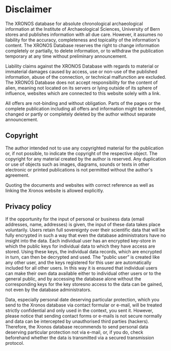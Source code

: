 # Disclaimer

The XRONOS database for absolute chronological archaeological information at the Institute of Archaeological Sciences, University of Bern stores and publishes information with all due care. However, it assumes no liability for the accuracy, completeness and topicality of the information's content. The XRONOS Database reserves the right to change information completely or partially, to delete information, or to withdraw the publication temporary at any time without preliminary announcement.

Liability claims against the XRONOS Database with regards to material or immaterial damages caused by access, use or non-use of the published information, abuse of the connection, or technical malfunction are excluded. The XRONOS Database does not accept responsibility for the content of alien, meaning not located on its servers or lying outside of its sphere of influence, websites which are connected to this website solely with a link.

All offers are not-binding and without obligation. Parts of the pages or the complete publication including all offers and information might be extended, changed or partly or completely deleted by the author without separate announcement.

## Copyright

The author intended not to use any copyrighted material for the publication or, if not possible, to indicate the copyright of the respective object. The copyright for any material created by the author is reserved. Any duplication or use of objects such as images, diagrams, sounds or texts in other electronic or printed publications is not permitted without the author's agreement.

Quoting the documents and websites with correct reference as well as linking the Xronos website is allowed explicitly.

## Privacy policy

If the opportunity for the input of personal or business data (email addresses, name, addresses) is given, the input of these data takes place voluntarily. Users retain full sovereignty over their scientific data that will be fully encrypted in such a way that even the database administrators have no insight into the data. Each individual user has an encrypted key-store in which the public keys for individual data to which they have access are stored. Using these keys, the individual data records, which are encrypted in turn, can then be decrypted and used. The “public user” is created like any other user, and the keys registered for this user are automatically included for all other users. In this way it is ensured that individual users can make their own data available either to individual other users or to the general public, and by accessing the database alone without the corresponding keys for the key storesno access to the data can be gained, not even by the database administrators.

Data, especially personal date deserving particular protection, which you send to the Xronos database via contact formular or e-mail, will be treated strictly confidential and only used in the context, you sent it. However, please notice that sending contact forms or e-mails is not secure normally and data can be intercepted by unauthorised third parties (hackers). Therefore, the Xronos database recommends to send personal data deserving particular protection not via e-mail, or, if you do, check beforehand whether the data is transmitted via a secured transmission protocol. 
